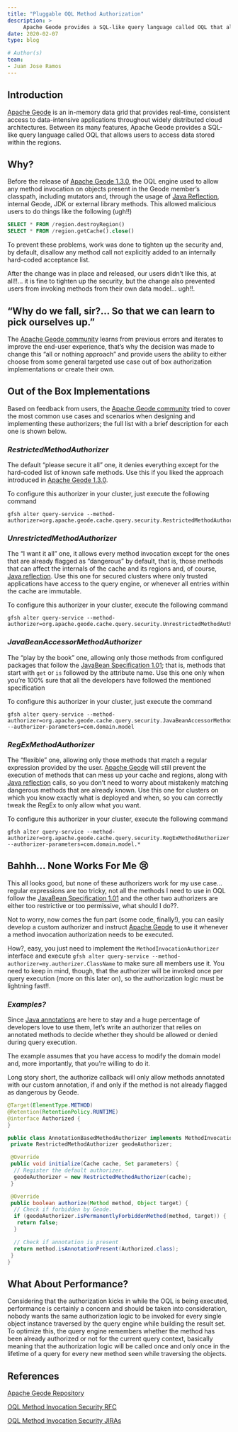 ```yaml
---
title: "Pluggable OQL Method Authorization"
description: >
     Apache Geode provides a SQL-like query language called OQL that allows users to access data stored within the regions.   
date: 2020-02-07
type: blog

# Author(s)
team: 
- Juan Jose Ramos
---
```


## Introduction

[Apache Geode](https://geode.apache.org/) is an in-memory data grid that provides real-time, consistent access to data-intensive applications throughout widely distributed cloud architectures. Between its many features, Apache Geode provides a SQL-like query language called OQL that allows users to access data stored within the regions.

## Why?

Before the release of [Apache Geode 1.3.0](https://archive.apache.org/dist/geode/1.3.0/), the OQL engine used to allow any method invocation on objects present in the Geode member’s classpath, including mutators and, through the usage of [Java Reflection](https://docs.oracle.com/javase/8/docs/technotes/guides/reflection/index.html), internal Geode, JDK or external library methods. This allowed malicious users to do things like the following (ugh!!)

```sql
SELECT * FROM /region.destroyRegion()
SELECT * FROM /region.getCache().close()
```

To prevent these problems, work was done to tighten up the security and, by default, disallow any method call not explicitly added to an internally hard-coded acceptance list.

After the change was in place and released, our users didn’t like this, at all!!... it is fine to tighten up the security, but the change also prevented users from invoking methods from their own data model… ugh!!.

## “Why do we fall, sir?... So that we can learn to pick ourselves up.”

The [Apache Geode community](https://geode.apache.org/community/) learns from previous errors and iterates to improve the end-user experience, that’s why the decision was made to change this “all or nothing approach” and provide users the ability to either choose from some general targeted use case out of box authorization implementations or create their own.

## Out of the Box Implementations

Based on feedback from users, the [Apache Geode community](https://geode.apache.org/community/) tried to cover the most common use cases and scenarios when designing and implementing these authorizers; the full list with a brief description for each one is shown below.

### *RestrictedMethodAuthorizer*
The default “please secure it all” one, it denies everything except for the hard-coded list of known safe methods. Use this if you liked the approach introduced in [Apache Geode 1.3.0](https://archive.apache.org/dist/geode/1.3.0/).

To configure this authorizer in your cluster, just execute the following command

```
gfsh alter query-service --method-authorizer=org.apache.geode.cache.query.security.RestrictedMethodAuthorizer
```
### *UnrestrictedMethodAuthorizer*
The “I want it all” one, it allows every method invocation except for the ones that are already flagged as “dangerous” by default, that is, those methods that can affect the internals of the cache and its regions and, of course, [Java reflection](https://docs.oracle.com/javase/8/docs/technotes/guides/reflection/index.html). Use this one for secured clusters where only trusted applications have access to the query engine, or whenever all entries within the cache are immutable.

To configure this authorizer in your cluster, execute the following command
```
gfsh alter query-service --method-authorizer=org.apache.geode.cache.query.security.UnrestrictedMethodAuthorizer 
```

### *JavaBeanAccessorMethodAuthorizer*
The “play by the book” one, allowing only those methods from configured packages that follow the [JavaBean Specification 1.01](https://download.oracle.com/otndocs/jcp/7224-javabeans-1.01-fr-spec-oth-JSpec/); that is, methods that start with `get` or `is` followed by the attribute name. Use this one only when you’re 100% sure that all the developers have followed the mentioned specification

To configure this authorizer in your cluster, just execute the command
```
gfsh alter query-service --method-authorizer=org.apache.geode.cache.query.security.JavaBeanAccessorMethodAuthorizer --authorizer-parameters=com.domain.model
```

### *RegExMethodAuthorizer*
The “flexible” one, allowing only those methods that match a regular expression provided by the user. [Apache Geode](https://geode.apache.org/) will still prevent the execution of methods that can mess up your cache and regions, along with [Java reflection](https://docs.oracle.com/javase/8/docs/technotes/guides/reflection/index.html) calls, so you don’t need to worry about mistakenly matching dangerous methods that are already known. Use this one for clusters on which you know exactly what is deployed and when, so you can correctly tweak the RegEx to only allow what you want.

To configure this authorizer in your cluster, execute the following command
```
gfsh alter query-service --method-authorizer=org.apache.geode.cache.query.security.RegExMethodAuthorizer --authorizer-parameters=com.domain.model.*
```

## Bahhh… None Works For Me 😢
This all looks good, but none of these authorizers work for my use case… regular expressions are too tricky, not all the methods I need to use in OQL follow the [JavaBean Specification 1.01](https://download.oracle.com/otndocs/jcp/7224-javabeans-1.01-fr-spec-oth-JSpec/) and the other two authorizers are either too restrictive or too permissive, what should I do??.

Not to worry, now comes the fun part (some code, finally!), you can easily develop a custom authorizer and instruct [Apache Geode](https://geode.apache.org/) to use it whenever a method invocation authorization needs to be executed.

How?, easy, you just need to implement the `MethodInvocationAuthorizer` interface and execute `gfsh alter query-service --method-authorizer=my.authorizer.ClassName` to make sure all members use it. You need to keep in mind, though, that the authorizer will be invoked once per query execution (more on this later on), so the authorization logic must be lightning fast!!.

### *Examples?*
Since [Java annotations](https://docs.oracle.com/javase/8/docs/technotes/guides/language/annotations.html) are here to stay and a huge percentage of developers love to use them, let’s write an authorizer that relies on annotated methods to decide whether they should be allowed or denied during query execution.

The example assumes that you have access to modify the domain model and, more importantly, that you’re willing to do it.

Long story short, the authorize callback will only allow methods annotated with our custom annotation, if and only if the method is not already flagged as dangerous by Geode.

```java
@Target(ElementType.METHOD)
@Retention(RetentionPolicy.RUNTIME)
@interface Authorized {
}

public class AnnotationBasedMethodAuthorizer implements MethodInvocationAuthorizer {
 private RestrictedMethodAuthorizer geodeAuthorizer;

 @Override
 public void initialize(Cache cache, Set parameters) {
  // Register the default authorizer.
  geodeAuthorizer = new RestrictedMethodAuthorizer(cache);
 }

 @Override
 public boolean authorize(Method method, Object target) {
  // Check if forbidden by Geode.
  if (geodeAuthorizer.isPermanentlyForbiddenMethod(method, target)) {
   return false;
  }

  // Check if annotation is present
  return method.isAnnotationPresent(Authorized.class);
 }
}
```

## What About Performance?
Considering that the authorization kicks in while the OQL is being executed, performance is certainly a concern and should be taken into consideration, nobody wants the same authorization logic to be invoked for every single object instance traversed by the query engine while building the result set. To optimize this, the query engine remembers whether the method has been already authorized or not for the current query context, basically meaning that the authorization logic will be called once and only once in the lifetime of a query for every new method seen while traversing the objects.

## References

[Apache Geode Repository](https://github.com/apache/geode)

[OQL Method Invocation Security RFC](https://cwiki.apache.org/confluence/display/GEODE/OQL+Method+Invocation+Security#OQLMethodInvocationSecurity-GeodeBasedMethodAuthorizer)

[OQL Method Invocation Security JIRAs](https://issues.apache.org/jira/browse/GEODE-6983)